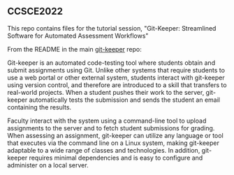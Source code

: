 ## CCSCE2022

This repo contains files for the tutorial session, "Git-Keeper: 
Streamlined Software for Automated Assessment Workflows"


From the README in 
the main [git-keeper](https://github.com/git-keeper/git-keeper) repo:

Git-keeper is an automated code-testing tool where students obtain and 
submit assignments using Git.  Unlike other systems that require students 
to use a web portal or other external system, students interact with 
git-keeper using version control, and therefore are introduced to a skill 
that transfers to real-world projects.  When a student pushes their work 
to the server, git-keeper automatically tests the submission and sends the 
student an email containing the results.

Faculty interact with the system using a command-line tool to upload 
assignments to the server and to fetch student submissions for grading.  
When assessing an assignment, git-keeper can utilize any language or tool 
that executes via the command line on a Linux system, making git-keeper 
adaptable to a wide range of classes and technologies.  In addition, 
git-keeper requires minimal dependencies and is easy to configure and 
administer on a local server. 
